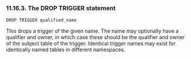 <div>

<div>

<div>

<div>

### 11.16.3. The DROP TRIGGER statement

</div>

</div>

</div>

``` programlisting
DROP TRIGGER qualified_name
```

This drops a trigger of the given name. The name may optionally have a
qualifier and owner, in which case these should be the qualifier and
owner of the subject table of the trigger. Identical trigger names may
exist for identically named tables in different namespaces.

</div>
